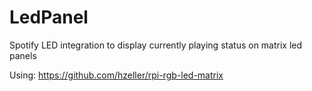 # LedPanel
Spotify LED integration to display currently playing status on matrix led panels

Using: https://github.com/hzeller/rpi-rgb-led-matrix